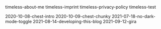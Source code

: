 timeless-about-me
timeless-imprint
timeless-privacy-policy
timeless-test

2020-10-08-chest-intro
2020-10-09-chest-chunky
2021-07-18-no-dark-mode-toggle
2021-08-14-developing-this-blog
2021-09-12-gira
